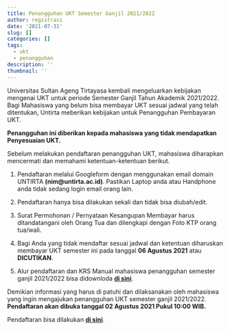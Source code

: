 ```yaml
---
title: Penangguhan UKT Semester Ganjil 2021/2022
author: registrasi
date: '2021-07-31'
slug: []
categories: []
tags:
  - ukt
  - penangguhan
description: ''
thumbnail: ''
---
```


Universitas Sultan Ageng Tirtayasa kembali mengeluarkan kebijakan mengenai UKT untuk periode Semester Ganjil Tahun Akademik 2021/2022. Bagi Mahasiswa yang belum bisa membayar UKT sesuai jadwal yang telah ditentukan, Untirta meberikan kebijakan untuk Penangguhan Pembayaran UKT.

**Penangguhan ini diberikan kepada mahasiswa yang tidak mendapatkan Penyesuaian UKT.**

Sebelum melakukan pendaftaran penangguhan UKT, mahasiswa diharapkan mencermati dan memahami ketentuan-ketentuan berikut.

1.  Pendaftaran melalui Googleform dengan menggunakan email domain UNTIRTA **(nim\@untirta.ac.id)**. Pastikan Laptop anda atau Handphone anda tidak sedang login email orang lain.

2.  Pendaftaran hanya bisa dilakukan sekali dan tidak bisa diubah/edit.

3.  Surat Permohonan / Pernyataan Kesangupan Membayar harus ditandatangani oleh Orang Tua dan dilengkapi dengan Foto KTP orang tua/wali.

4.  Bagi Anda yang tidak mendaftar sesuai jadwal dan ketentuan diharuskan membayar UKT semester ini pada tanggal **06 Agustus 2021** atau **DICUTIKAN**.

5.  Alur pendaftaran dan KRS Manual mahasiswa penangguhan semester ganjil 2021/2022 bisa didownloda [**di sini**](https://drive.google.com/file/d/1y9pSHwRBRkHsj_HRrLzvjg3xAsAVypVE/view?usp=sharing).

Demikian informasi yang harus di patuhi dan dilaksanakan oleh mahasiswa yang ingin mengajukan penangguhan UKT semester ganjil 2021/2022. **Pendaftaran akan dibuka tanggal 02 Agustus 2021 Pukul 10:00 WIB.**

Pendaftaran bisa dilakukan [**di sini**](/post/2021-06-17-penyesuaian-ukt-ganjil-2021-2022/).
